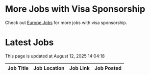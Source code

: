 # More Jobs with Visa Sponsorship

Check out [Europe Jobs](https://github.com/sureshparimi/europejobs#latest-jobs) for more jobs with visa sponsorship.

# Latest Jobs

This page is updated at August 12, 2025 14:04:18

| Job Title | Job Location | Job Link | Job Posted |
| --- | --- | --- | --- |
